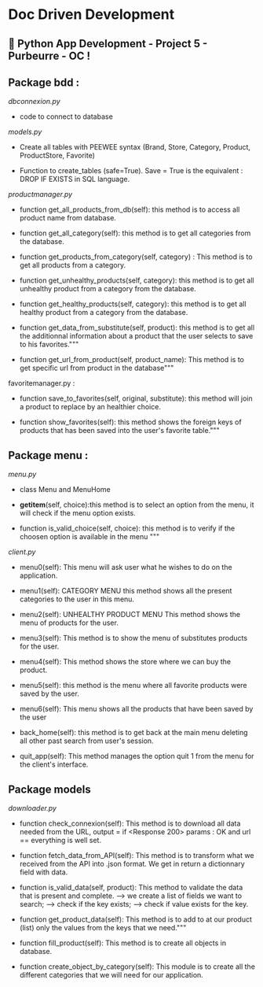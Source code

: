 
# Doc Driven Development

## :snake: Python App Development - Project 5 - Purbeurre - OC !

## Package bdd : 

*dbconnexion.py*

- code to connect to database


*models.py*

- Create all tables with PEEWEE syntax (Brand, Store, Category, Product, ProductStore, Favorite)

- Function to create_tables (safe=True).
Save = True is the equivalent : DROP IF EXISTS in SQL language.


*productmanager.py*

- function get_all_products_from_db(self): this method is to access all product name from database.

- function get_all_category(self): this method is to get all categories from the database.

- function get_products_from_category(self, category) : This method is to get all products from a category.

- function get_unhealthy_products(self, category): this method is to get all unhealthy product from a category
from the database.

- function get_healthy_products(self, category): this method is to get all healthy product from a category from the database.

- function get_data_from_substitute(self, product):
this method is to get all the additionnal information about a
product that the user selects to save to his favorites."""

- function get_url_from_product(self, product_name):
This method is to get specific url from product in the database"""

favoritemanager.py :

- function save_to_favorites(self, original, substitute): this method will join a product to replace by an healthier choice.

- function show_favorites(self): this method shows the foreign keys of products that has been saved into the user's favorite table."""


## Package menu :

*menu.py*

- class Menu and MenuHome

- __getitem__(self, choice):this method  is  to  select  an option from the menu, it will check  if the menu option exists.

- function is_valid_choice(self, choice): this method is  to  verify if the  choosen
option is available in the menu """


*client.py*

- menu0(self): This menu will ask user what he wishes to do on the application.

- menu1(self): CATEGORY MENU
this method shows all the present categories to the user in this menu.

- menu2(self): UNHEALTHY PRODUCT MENU
This method shows the menu of products for the user. 

- menu3(self): This method is to show the menu of substitutes products for the user.

- menu4(self): This method shows the store where we can buy the product.

- menu5(self): this method is the menu where all favorite products were saved by
the user.

- menu6(self): This menu shows all the products that have been saved by the user

- back_home(self):
this method is to get back at the main menu deleting all other past
search from user's session.

- quit_app(self):
This method manages the option quit 1 from the menu for the client's
interface.



## Package models


*downloader.py*

- function check_connexion(self):
This method is to download all data needed
from the URL,
output = if <Response 200> params : OK
and url == everything is well set.

- function fetch_data_from_API(self):
This method is to transform what we received from the API into .json format.
We get in return a dictionnary field with data.

- function is_valid_data(self, product):
This method to validate the data that is present and complete.
        --> we create a list of fields we want to search;
        --> check if the key exists;
        --> check if value exists for the key.

- function get_product_data(self):
This method is to add to at our product (list) only the values from
the keys that we need."""


- function fill_product(self): This method is to create all objects in database.


- function create_object_by_category(self): This module is to create all the different categories
that we will need for our application.


